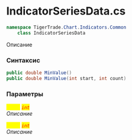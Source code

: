 
# IndicatorSeriesData.cs
```csharp
namespace TigerTrade.Chart.Indicators.Common  
    class IndicatorSeriesData
```

Описание

### Синтаксис
```csharp
public double MinValue()
public double MinValue(int start, int count)
```

### Параметры  
<mark style="color:yellow;">`start`</mark> <mark style="color:red;">*`int`*</mark>  
 *Описание*  
  
<mark style="color:yellow;">`count`</mark> <mark style="color:red;">*`int`*</mark>  
 *Описание*  
  

                    
                    